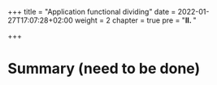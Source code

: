 +++
title = "Application functional dividing"
date = 2022-01-27T17:07:28+02:00
weight = 2
chapter = true
pre = "<b>II. </b>"

+++

# Summary (need to be done)
